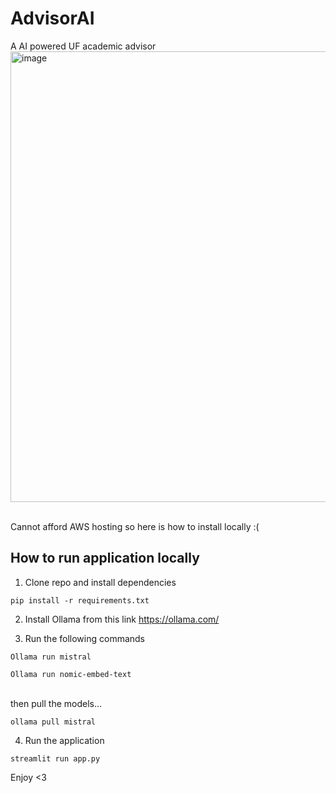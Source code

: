 # AdvisorAI
A AI powered UF academic advisor
<br/>
<img width="721" alt="image" src="https://github.com/user-attachments/assets/c3895c53-4aec-47af-bd12-22240e0eab4c">

<br/>
Cannot afford AWS hosting so here is how to install locally :(


## How to run application locally
1. Clone repo and install dependencies

```
pip install -r requirements.txt
```

2. Install Ollama from this link
https://ollama.com/

3. Run the following commands

```
Ollama run mistral
```
```
Ollama run nomic-embed-text
```
<br/>
then pull the models...

```
ollama pull mistral
```


4. Run the application
```
streamlit run app.py
```

Enjoy <3


